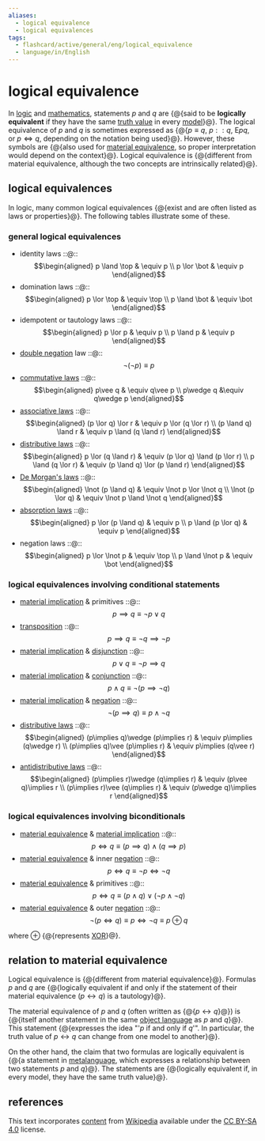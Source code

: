 ```yaml
---
aliases:
  - logical equivalence
  - logical equivalences
tags:
  - flashcard/active/general/eng/logical_equivalence
  - language/in/English
---
```


# logical equivalence

In [logic](logic.md) and [mathematics](mathematics.md), statements $p$ and $q$ are {@{said to be __logically equivalent__ if they have the same [truth value](truth%20value.md) in every [model](structure%20(mathematical%20logic).md)}@}. The logical equivalence of $p$ and $q$ is sometimes expressed as {@{$p\equiv q$, $p : : q$, ${\textsf {E} }pq$, or $p\iff q$, depending on the notation being used}@}. However, these symbols are {@{also used for [material equivalence](if%20and%20only%20if.md), so proper interpretation would depend on the context}@}. Logical equivalence is {@{different from material equivalence, although the two concepts are intrinsically related}@}. <!--SR:!2025-04-15,163,310!2025-10-19,316,350!2025-06-18,215,330!2025-05-16,190,330-->

## logical equivalences

In logic, many common logical equivalences {@{exist and are often listed as laws or properties}@}. The following tables illustrate some of these. <!--SR:!2025-03-27,148,309-->

### general logical equivalences

- identity laws ::@:: $$\begin{aligned} p \land \top & \equiv p \\ p \lor \bot & \equiv p \end{aligned}$$ <!--SR:!2025-04-12,163,321!2025-11-04,326,341-->
- domination laws ::@:: $$\begin{aligned} p \lor \top & \equiv \top \\ p \land \bot & \equiv \bot \end{aligned}$$ <!--SR:!2026-03-11,412,321!2025-08-11,258,330-->
- idempotent or tautology laws ::@:: $$\begin{aligned} p \lor p & \equiv p \\ p \land p & \equiv p \end{aligned}$$ <!--SR:!2025-11-11,329,341!2025-07-15,236,330-->
- [double negation](double%20negation.md) law ::@:: $$\neg (\neg p)\equiv p$$ <!--SR:!2025-08-02,251,330!2025-07-13,230,321-->
- [commutative laws](commutative%20property.md) ::@:: $$\begin{aligned} p\vee q & \equiv q\vee p \\ p\wedge q &\equiv q\wedge p \end{aligned}$$ <!--SR:!2025-10-02,299,341!2025-07-26,245,330-->
- [associative laws](associative%20property.md) ::@:: $$\begin{aligned} (p \lor q) \lor r & \equiv p \lor (q \lor r) \\ (p \land q) \land r & \equiv p \land (q \land r) \end{aligned}$$ <!--SR:!2025-10-16,313,349!2025-05-26,193,310-->
- [distributive laws](distributive%20property.md) ::@:: $$\begin{aligned} p \lor (q \land r) & \equiv (p \lor q) \land (p \lor r) \\ p \land (q \lor r) & \equiv (p \land q) \lor (p \land r) \end{aligned}$$ <!--SR:!2025-04-18,168,321!2025-03-21,144,301-->
- [De Morgan's laws](De%20Morgan's%20laws.md) ::@:: $$\begin{aligned} \lnot (p \land q) & \equiv \lnot p \lor \lnot q \\ \lnot (p \lor q) & \equiv \lnot p \land \lnot q \end{aligned}$$ <!--SR:!2025-05-05,180,321!2025-10-05,301,336-->
- [absorption laws](absorption%20law.md) ::@:: $$\begin{aligned} p \lor (p \land q) & \equiv p \\ p \land (p \lor q) & \equiv p \end{aligned}$$ <!--SR:!2025-04-04,153,310!2025-08-28,272,336-->
- negation laws ::@:: $$\begin{aligned} p \lor \lnot p & \equiv \top \\ p \land \lnot p & \equiv \bot \end{aligned}$$ <!--SR:!2025-11-22,340,349!2025-10-28,319,341-->

### logical equivalences involving conditional statements

- [material implication](material%20implication%20(rule%20of%20inference).md) & primitives ::@:: $$p\implies q\equiv \neg p\vee q$$ <!--SR:!2025-04-29,175,330!2025-06-27,223,330-->
- [transposition](contraposition.md) ::@:: $$p\implies q\equiv \neg q\implies \neg p$$ <!--SR:!2025-08-06,250,330!2025-10-03,302,350-->
- [material implication](material%20implication%20(rule%20of%20inference).md) & [disjunction](logical%20disjunction.md) ::@:: $$p\vee q\equiv \neg p\implies q$$ <!--SR:!2025-07-03,228,330!2025-03-08,135,310-->
- [material implication](material%20implication%20(rule%20of%20inference).md) & [conjunction](logical%20conjunction.md) ::@:: $$p\wedge q\equiv \neg (p\implies \neg q)$$ <!--SR:!2025-05-29,200,330!2025-06-03,204,330-->
- [material implication](material%20implication%20(rule%20of%20inference).md) & [negation](negation.md) ::@:: $$\neg (p\implies q)\equiv p\wedge \neg q$$ <!--SR:!2025-06-29,223,330!2025-10-17,299,330-->
- [distributive laws](distributive%20property.md) ::@:: $$\begin{aligned} (p\implies q)\wedge (p\implies r) & \equiv p\implies (q\wedge r) \\ (p\implies q)\vee (p\implies r) & \equiv p\implies (q\vee r) \end{aligned}$$ <!--SR:!2025-09-22,295,350!2025-11-12,333,350-->
- [antidistributive laws](distributive%20property.md) ::@:: $$\begin{aligned} (p\implies r)\wedge (q\implies r) & \equiv (p\vee q)\implies r \\ (p\implies r)\vee (q\implies r) & \equiv (p\wedge q)\implies r \end{aligned}$$ <!--SR:!2025-06-09,209,330!2025-07-11,233,330-->

### logical equivalences involving biconditionals

- [material equivalence](if%20and%20only%20if.md) & [material implication](material%20implication%20(rule%20of%20inference).md) ::@:: $$p\iff q\equiv (p\implies q)\wedge (q\implies p)$$ <!--SR:!2025-10-15,312,350!2025-11-19,340,350-->
- [material equivalence](if%20and%20only%20if.md) & inner [negation](negation.md) ::@:: $$p\iff q\equiv \neg p\iff \neg q$$ <!--SR:!2025-09-28,298,350!2025-10-06,306,350-->
- [material equivalence](if%20and%20only%20if.md) & primitives ::@:: $$p\iff q\equiv (p\wedge q)\vee (\neg p\wedge \neg q)$$ <!--SR:!2025-08-04,252,330!2025-12-07,355,350-->
- [material equivalence](if%20and%20only%20if.md) & outer [negation](negation.md) ::@:: $$\neg (p\iff q)\equiv p\iff \neg q\equiv p\oplus q$$ <!--SR:!2025-12-03,350,350!2025-06-25,221,330-->

where $\oplus$ {@{represents [XOR](exclusive%20or.md)}@}. <!--SR:!2025-10-23,317,341-->

## relation to material equivalence

Logical equivalence is {@{different from material equivalence}@}. Formulas $p$ and $q$ are {@{logically equivalent if and only if the statement of their material equivalence ($p\leftrightarrow q$) is a tautology}@}. <!--SR:!2025-07-05,228,330!2025-05-29,199,321-->

The material equivalence of $p$ and $q$ (often written as {@{$p\leftrightarrow q$}@}) is {@{itself another statement in the same [object language](formal%20system.md) as $p$ and $q$}@}. This statement {@{expresses the idea "'$p$ if and only if $q$<!-- LaTeX separator -->'". In particular, the truth value of $p\leftrightarrow q$ can change from one model to another}@}. <!--SR:!2025-08-19,229,290!2025-06-15,210,316!2026-05-05,446,321-->

On the other hand, the claim that two formulas are logically equivalent is {@{a statement in [metalanguage](metalanguage.md), which expresses a relationship between two statements $p$ and $q$}@}. The statements are {@{logically equivalent if, in every model, they have the same truth value}@}. <!--SR:!2025-05-30,201,329!2025-10-31,299,296-->

## references

This text incorporates [content](https://en.wikipedia.org/wiki/logical_equivalence) from [Wikipedia](Wikipedia.md) available under the [CC BY-SA 4.0](https://creativecommons.org/licenses/by-sa/4.0/) license.
